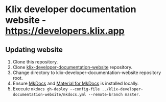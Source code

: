 # Klix developer documentation website - https://developers.klix.app

## Updating website

1. Clone this repository.
2. Clone [klix-developer-documentation-website](https://github.com/klix-app/klix-developer-documentation-website) repository.
3. Change directory to klix-developer-documentation-website repository root.
4. Ensure [MkDocs](https://www.mkdocs.org/#installation) and [Material for MkDocs](https://squidfunk.github.io/mkdocs-material/getting-started/) is installed locally.
5. Execute `mkdocs gh-deploy --config-file ../klix-developer-documentation-website/mkdocs.yml --remote-branch master`.
